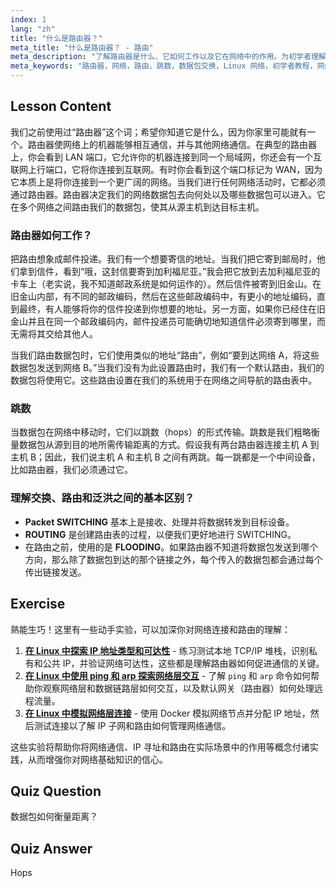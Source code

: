 ```yaml
---
index: 1
lang: "zh"
title: "什么是路由器？"
meta_title: "什么是路由器？ - 路由"
meta_description: "了解路由器是什么、它如何工作以及它在网络中的作用。为初学者理解路由、跳数和数据包传输。"
meta_keywords: "路由器，网络，路由，跳数，数据包交换，Linux 网络，初学者教程，网络指南"
---
```


## Lesson Content

我们之前使用过“路由器”这个词；希望你知道它是什么，因为你家里可能就有一个。路由器使网络上的机器能够相互通信，并与其他网络通信。在典型的路由器上，你会看到 LAN 端口，它允许你的机器连接到同一个局域网，你还会有一个互联网上行端口，它将你连接到互联网。有时你会看到这个端口标记为 WAN，因为它本质上是将你连接到一个更广阔的网络。当我们进行任何网络活动时，它都必须通过路由器。路由器决定我们的网络数据包去向何处以及哪些数据包可以进入。它在多个网络之间路由我们的数据包，使其从源主机到达目标主机。

### 路由器如何工作？

把路由想象成邮件投递。我们有一个想要寄信的地址。当我们把它寄到邮局时，他们拿到信件，看到“哦，这封信要寄到加利福尼亚。”我会把它放到去加利福尼亚的卡车上（老实说，我不知道邮政系统是如何运作的）。然后信件被寄到旧金山。在旧金山内部，有不同的邮政编码，然后在这些邮政编码中，有更小的地址编码，直到最终，有人能够将你的信件投递到你想要的地址。另一方面，如果你已经住在旧金山并且在同一个邮政编码内，邮件投递员可能确切地知道信件必须寄到哪里，而无需将其交给其他人。

当我们路由数据包时，它们使用类似的地址“路由”，例如“要到达网络 A，将这些数据包发送到网络 B。”当我们没有为此设置路由时，我们有一个默认路由，我们的数据包将使用它。这些路由设置在我们的系统用于在网络之间导航的路由表中。

### 跳数

当数据包在网络中移动时，它们以跳数（hops）的形式传输。跳数是我们粗略衡量数据包从源到目的地所需传输距离的方式。假设我有两台路由器连接主机 A 到主机 B；因此，我们说主机 A 和主机 B 之间有两跳。每一跳都是一个中间设备，比如路由器，我们必须通过它。

### 理解交换、路由和泛洪之间的基本区别？

- **Packet SWITCHING** 基本上是接收、处理并将数据转发到目标设备。
- **ROUTING** 是创建路由表的过程，以便我们更好地进行 SWITCHING。
- 在路由之前，使用的是 **FLOODING**。如果路由器不知道将数据包发送到哪个方向，那么除了数据包到达的那个链接之外，每个传入的数据包都会通过每个传出链接发送。

## Exercise

熟能生巧！这里有一些动手实验，可以加深你对网络连接和路由的理解：

1. **[在 Linux 中探索 IP 地址类型和可达性](https://labex.io/zh/labs/linux-explore-ip-address-types-and-reachability-in-linux-592780)** - 练习测试本地 TCP/IP 堆栈，识别私有和公共 IP，并验证网络可达性，这些都是理解路由器如何促进通信的关键。
2. **[在 Linux 中使用 ping 和 arp 探索网络层交互](https://labex.io/zh/labs/linux-explore-network-layer-interaction-with-ping-and-arp-in-linux-592746)** - 了解 `ping` 和 `arp` 命令如何帮助你观察网络层和数据链路层如何交互，以及默认网关（路由器）如何处理远程流量。
3. **[在 Linux 中模拟网络层连接](https://labex.io/zh/labs/linux-simulate-network-layer-connectivity-in-linux-592752)** - 使用 Docker 模拟网络节点并分配 IP 地址，然后测试连接以了解 IP 子网和路由如何管理网络通信。

这些实验将帮助你将网络通信、IP 寻址和路由在实际场景中的作用等概念付诸实践，从而增强你对网络基础知识的信心。

## Quiz Question

数据包如何衡量距离？

## Quiz Answer

Hops
